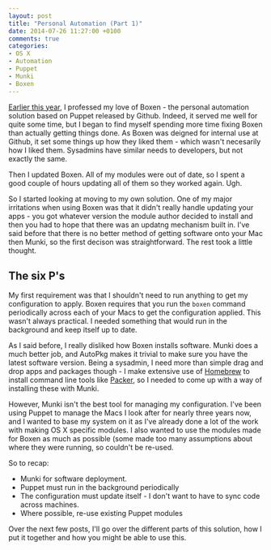```yaml
---
layout: post
title: "Personal Automation (Part 1)"
date: 2014-07-26 11:27:00 +0100
comments: true
categories: 
- OS X
- Automation
- Puppet
- Munki
- Boxen
---
```


[Earlier this year](http://grahamgilbert.com/blog/2014/04/04/updating-boxen/), I professed my love of Boxen - the personal automation solution based on Puppet released by Github. Indeed, it served me well for quite some time, but I began to find myself spending more time fixing Boxen than actually getting things done. As Boxen was deigned for internal use at Github, it set some things up how they liked them - which wasn't necesarily how I liked them. Sysadmins have similar needs to developers, but not exactly the same. 

Then I updated Boxen. All of my modules were out of date, so I spent a good couple of hours updating all of them so they worked again. Ugh.

So I started looking at moving to my own solution. One of my major irritations when using Boxen was that it didn't really handle updating your apps - you got whatever version the module author decided to install and then you had to hope that there was an updatng mechanism built in. I've said before that there is no better method of getting software onto your Mac then Munki, so the first decison was straightforward. The rest took a little thought.

## The six P's

My first requirement was that I shouldn't need to run anything to get my configuration to apply. Boxen requires that you run the ``boxen`` command periodically across each of your Macs to get the configuration applied. This wasn't always practical. I needed something that would run in the background and keep itself up to date.

As I said before, I really disliked how Boxen installs software. Munki does a much better job, and AutoPkg makes it trivial to make sure you have the latest software version. Being a sysadmin, I need more than simple drag and drop apps and packages though - I make extensive use of [Homebrew](http://brew.sh) to install command line tools like [Packer](http://packer.io), so I needed to come up with a way of installing these with Munki.

However, Munki isn't the best tool for managing my configuration. I've been using Puppet to manage the Macs  I look after for nearly three years now, and I wanted to base my system on it as I've already done a lot of the work with making OS X specific modules. I also wanted to use the modules made for Boxen as much as possible (some made too many assumptions about where they were running, so couldn't be re-used. 

So to recap:

* Munki for software deployment.
* Puppet must run in the background periodically
* The configuration must update itself - I don't want to have to sync code across machines.
* Where possible, re-use existing Puppet modules

Over the next few posts, I'll go over the different parts of this solution, how I put it together and how you might be able to use this.
